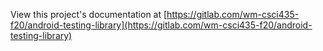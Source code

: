 <!-- markdownlint-disable MD041 -->
View this project's documentation at [https://gitlab.com/wm-csci435-f20/android-testing-library](https://gitlab.com/wm-csci435-f20/android-testing-library)
